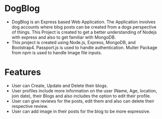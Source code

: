 # DogBlog

* DogBlog is an Express based Web Application. The Application involves dog accounts where blog posts can be created from a dogs perspective of things. This Project is created to get a better understanding of Nodejs with express and also to get familiar with MongoDB.
* This project is created using Node.js, Express, MongoDB, and Bootstrap4. Passport.js is used to handle authentication. Multer Package from npm is used to handle Image file inputs.

# Features

* User can Create, Update and Delete their blogs.
* User profiles include more information on the user (Name, Age, location, join date), their Blogs and also includes the option to edit their profile.
* User can give reviews for the posts, edit them and also can delete their respective review.
* User can add image in their posts for the blog to be more expressive.


